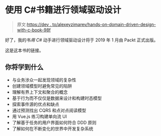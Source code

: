 # 使用 C#书籍进行领域驱动设计

> 原文:[https://dev . to/alexeyzimarev/hands-on-domain-driven-design-with-c-book-98f](https://dev.to/alexeyzimarev/hands-on-domain-driven-design-with-c-book-98f)

好了，我的书*用 C#*
动手进行领域驱动设计将于 2019 年 1 月由 Packt 正式出版。

这是这本书的链接。

## [](#what-you-will-learn)你将学到什么

*   与业务涉众一起发现领域的复杂性
*   创建领域模型时避免常见的陷阱
*   理解有界上下文和聚合的概念
*   基于行为而不仅仅是数据来设计和构建时态模型
*   探索事件源的优点和缺点
*   通过预测找出 CQRS 和点对点阅读模型
*   用 Vue.js 练习构建单向流 UI
*   了解基于任务的用户界面如何符合 DDD 原则
*   了解如何在不断变化的世界中开发复杂系统